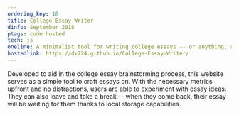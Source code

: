```yaml
---
ordering_key: 18
title: College Essay Writer
dinfo: September 2018
ptags: code hosted
tech: js
oneline: A minimalist tool for writing college essays -- or anything, really
hostedlink: https://dx724.github.io/College-Essay-Writer/
---
```

Developed to aid in the college essay brainstorming process, this website serves as a simple tool to craft essays on. With the necessary metrics upfront and no distractions, users are able to experiment with essay ideas. They can also leave and take a break -- when they come back, their essay will be waiting for them thanks to local storage capabilities.